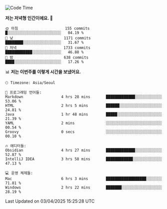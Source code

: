   <!--START_SECTION:waka-->
![Code Time](http://img.shields.io/badge/Code%20Time-533%20hrs%2032%20mins-blue)

**저는 저녁형 인간이에요. 🦉** 

```text
🌞 아침                     155 commits         █░░░░░░░░░░░░░░░░░░░░░░░░   04.19 % 
🌆 낮　                     1171 commits        ████████░░░░░░░░░░░░░░░░░   31.67 % 
🌃 저녁                     1733 commits        ████████████░░░░░░░░░░░░░   46.88 % 
🌙 밤　                     638 commits         ████░░░░░░░░░░░░░░░░░░░░░   17.26 % 
```


📊 **저는 이번주를 이렇게 시간을 보냈어요.** 

```text
🕑︎ Timezone: Asia/Seoul

💬 프로그래밍 언어들: 
Markdown                 4 hrs 28 mins       █████████████░░░░░░░░░░░░   53.06 % 
HTML                     2 hrs 5 mins        ██████░░░░░░░░░░░░░░░░░░░   24.81 % 
Java                     1 hr 48 mins        █████░░░░░░░░░░░░░░░░░░░░   21.39 % 
YAML                     2 mins              ░░░░░░░░░░░░░░░░░░░░░░░░░   00.54 % 
Groovy                   0 secs              ░░░░░░░░░░░░░░░░░░░░░░░░░   00.10 % 

🔥 에디터들: 
Obsidian                 4 hrs 27 mins       █████████████░░░░░░░░░░░░   52.87 % 
IntelliJ IDEA            3 hrs 58 mins       ████████████░░░░░░░░░░░░░   47.13 % 

💻 운영 체제들: 
Mac                      6 hrs 3 mins        ██████████████████░░░░░░░   71.81 % 
Windows                  2 hrs 22 mins       ███████░░░░░░░░░░░░░░░░░░   28.19 % 
```


 Last Updated on 03/04/2025 15:25:28 UTC
<!--END_SECTION:waka-->
